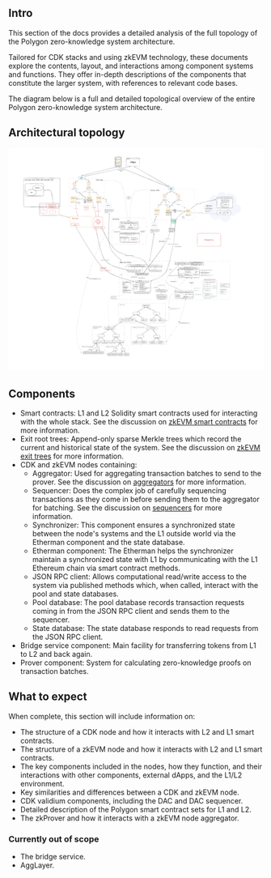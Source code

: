 <!-- https://excalidraw.com/#json=JKZp9QEihifF_B7Z41Dfv,FVNhqQKi9PA1jM0kzUoCsQ" -->

## Intro

This section of the docs provides a detailed analysis of the full topology of the Polygon zero-knowledge system architecture. 

Tailored for CDK stacks and using zkEVM technology, these documents explore the contents, layout, and interactions among component systems and functions. They offer in-depth descriptions of the components that constitute the larger system, with references to relevant code bases.

The diagram below is a full and detailed topological overview of the entire Polygon zero-knowledge system architecture.

## Architectural topology

![Polygon systems topology](../../../img/cdk/high-level-architecture/full-topology.png)

## Components 

- Smart contracts: L1 and L2 Solidity smart contracts used for interacting with the whole stack. See the discussion on [zkEVM smart contracts](../../architecture/protocol/zkevm-bridge/smart-contracts.md) for more information.
- Exit root trees: Append-only sparse Merkle trees which record the current and historical state of the system. See the discussion on [zkEVM exit trees](../../architecture/protocol/zkevm-bridge/exit-tree.md) for more information.
- CDK and zkEVM nodes containing:
    - Aggregator: Used for aggregating transaction batches to send to the prover. See the discussion on [aggregators](../../architecture/index.md#aggregator) for more information.
    - Sequencer: Does the complex job of carefully sequencing transactions as they come in before sending them to the aggregator for batching. See the discussion on [sequencers](../../architecture/index.md#sequencer) for more information.
    - Synchronizer: This component ensures a synchronized state between the node's systems and the L1 outside world via the Etherman component and the state database. 
    - Etherman component: The Etherman helps the synchronizer maintain a synchronized state with L1 by communicating with the L1 Ethereum chain via smart contract methods.
    - JSON RPC client: Allows computational read/write access to the system via published methods which, when called, interact with the pool and state databases.
    - Pool database: The pool database records transaction requests coming in from the JSON RPC client and sends them to the sequencer.
    - State database: The state database responds to read requests from the JSON RPC client.
- Bridge service component: Main facility for transferring tokens from L1 to L2 and back again.
- Prover component: System for calculating zero-knowledge proofs on transaction batches.

## What to expect

When complete, this section will include information on: 

- The structure of a CDK node and how it interacts with L2 and L1 smart contracts.
- The structure of a zkEVM node and how it interacts with L2 and L1 smart contracts.
- The key components included in the nodes, how they function, and their interactions with other components, external dApps, and the L1/L2 environment.
- Key similarities and differences between a CDK and zkEVM node.
- CDK validium components, including the DAC and DAC sequencer.
- Detailed description of the Polygon smart contract sets for L1 and L2.
- The zkProver and how it interacts with a zkEVM node aggregator.

### Currently out of scope

- The bridge service.
- AggLayer.
